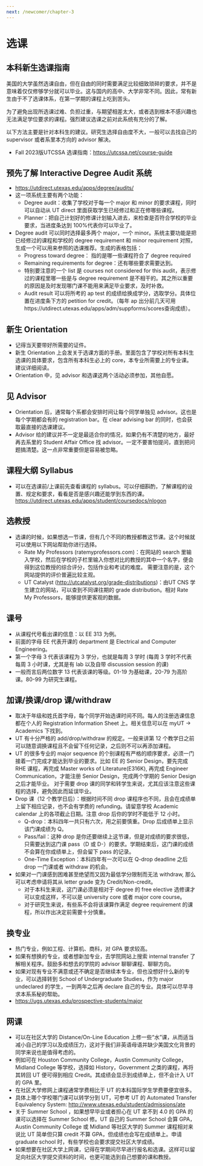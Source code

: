 ```yaml
---
next: /newcomer/chapter-3
---
```


# 选课

## 本科新生选课指南

美国的大学虽然选课自由，但在自由的同时需要满足比较细致琐碎的要求，并不是意味着仅仅修够学分就可以毕业。这与国内的高中、大学非常不同。因此，常有新生由于不了选课体系，在第一学期的课程上吃到苦头。

为了避免出现所选课过难、负担过重，与期望相差太大，或者选到根本不感兴趣也无法满足学位要求的课程。强烈建议选课之前对此系统有充分的了解。

以下方法主要是针对本科生的建议。研究生选择自由度不大，一般可以去找自己的 supervisor 或者系里本方向的 advisor 解决。

- Fall 2023版UTCSSA 选课指南：https://utcssa.net/course-guide

## 预先了解 Interactive Degree Audit 系统

- https://utdirect.utexas.edu/apps/degree/audits/
- 这一项系统主要有两个功能：
  - Degree audit：收集了学校对于每一个 major 和 minor 的要求课程，同时可以自动从 UT direct 里面获取学生已经修过和正在修哪些课程。
  - Planner：把自己计划好的修课计划输入进去，来检查是否符合学校的毕业要求，当进度条达到 100%代表你可以毕业了。
- Degree audit 可以同时选择最多两个 major，一个 minor。系统主要功能是把已经修过的课程和学校的 degree requirement 和 minor requirement 对照，生成一个可以用来参照的选课推荐。生成的表格包括：
  - Progress toward degree： 指的是哪一些课程符合了 degree required
  - Remaining requirements for degree：还有哪些要求需要达到。
  - 特别要注意的一个 list 是 courses not considered for this audit，表示修过的课程里哪一些是与 degree requirement 是不相干的。其之所以重要的原因是及时发现哪门课不能用来满足毕业要求，及时补救。
  - Audit result 可以将所考的 ap test 的成绩给换成学分，选取学分。具体位置在进度条下方的 petition for credit。（每年 ap 出分前几天可用https://utdirect.utexas.edu/apps/adm/suppforms/scores查询成绩）。

## 新生 Orientation

- 记得当天要带好所需要的证件。
- 新生 Orientation 上会发关于选课方面的手册。里面包含了学校对所有本科生选课的具体要求，包含所有本科生必上的 core，本专业所需要上的专业课。建议详细阅读。
- Orientation 中，见 advisor 和选课这两个活动必须参加，其他自愿。

## 见 Advisor

- Orientation 后，通常每个系都会安排时间让每个同学单独见 advisor。这也是每个学期都会有的 registration bar。在 clear advising bar 的同时，也会获取最直接的选课建议。
- Advisor 给的建议并不一定是最适合你的情况，如果仍有不清楚的地方，最好再去系里的 Student Affair Office 找 advisor。一定不要害怕提问，直到把问题搞清楚。这一点非常重要但是容易被忽略。

## 课程大纲 Syllabus

- 可以在选课前/上课前先查看课程的 syllabus。可以仔细斟酌，了解课程的设置、规定和要求，看看是否是感兴趣还能学到东西的课。
  https://utdirect.utexas.edu/apps/student/coursedocs/nlogon

## 选教授

- 选课的时候，如果想选一节课，但有几个不同的教授都教这节课。这个时候就可以使用以下网站帮助你进行选择。
  - Rate My Professors (ratemyprofessors.com)：在网站的 search 里输入学校，然后在学校的子栏里输入你想对比的教授的其中一个名字，便会得到这位教授的综合评分，包括作业和考试的难度。 需要注意的是，这个网站提供的评价普遍比较主观。
  - UT Catalyst (http://utcatalyst.org/grade-distributions)：由UT CNS 学生建立的网站，可以查到不同课往期的 grade distribution。相对 Rate My Professors，能够提供更客观的数据。

## 课号

- 从课程代号看出课的信息：以 EE 313 为例。
- 前面的字母 EE 代表开课的 department 是 Electrical and Computer Engineering。
- 第一个字母 3 代表该课程为 3 学分，也就是每周 3 学时 (每周 3 学时不代表每周 3 小时课，尤其是有 lab 以及自带 discussion session 的课)
- 一般而言后两位数字 13 代表该课的等级。01-19 为基础课，20-79 为高阶课。80-99 为研究生课程。

## 加课/换课/drop 课/withdraw

- 取决于年级和姓氏首字母，每个同学开始选课时间不同。每人的注册选课信息都在个人的 Registration Information Sheet 上。相关信息可以在 myUT → Academics 下找到。
- UT 有十分严格的 add/drop/withdraw 的规定。一般来讲第 12 个教学日之前可以随意调换课程且不会留下任何记录，之后则不可以再添加课程。
- UT 的很多专业的 major sequence 的个别课程有严格的顺序要求，必须一门接着一门完成才能达到毕业的要求。比如 EE 的 Senior Design，要先完成 RHE 课程，再完成 Master works of Literature(E316K), 再完成 Engineer Communication，才能注册 Senior Design，完成两个学期的 Senior Design 之后才能毕业。 对于需要 drop 课的同学和转学生来说，尤其应该注意这些课程的选择，避免因此而延误毕业。
- Drop 课（12 个教学日后）：根据时间不同 drop 课程序也不同，且会在成绩单上留下相应记录，也不会有学费的 refunding。请留意学校 Academic calendar 上的各项截止日期。注意 drop 后你的学时不能低于 12 小时。
  - Q-drop：本科四年一共只有六次，用之前要慎重。Drop 后成绩单上显示该门课成绩为 Q。
  - Pass/fail：这种 drop 是你还要继续上这节课，但是对成绩的要求很低，只需要达到这门课 pass（D 或 D-）的要求。学期结束后，这门课的成绩不会算在你成绩单上，但会留下 pass 的记录。
  - One-Time Exception：本科四年有一次可以在 Q-drop deadline 之后 drop 一门课或者 withdraw 的机会。
- 如果对一门课感到困难甚至绝望而又因为最低学分限制而无法 withdraw, 那么可以考虑申请将其从 letter grade 变为 Credit/Non-credit。
  - 对于本科生来说，这门课必须是相对于 degree 的 free elective 选修课才可以变成这样，不可以是 university core 或者 major core course。
  - 对于研究生来说，有些系不会将该课算作满足 degree requirement 的课程，所以作出决定前需要十分慎重。

## 换专业

- 热门专业，例如工程、计算机、商科，对 GPA 要求较高。
- 如果有想换的专业，或者想新加专业，去学院网站上搜索 internal transfer 了解相关程序。鼓励多和想去的学院的 advisor 聊聊课程、聊聊方向。
- 如果对现有专业不满意或还不确定是否继续本专业，但也没想好什么新的专业，可以选择转到 School of Undergraduate Studies，作为 major undeclared 的学生，一到两年之后再 declare 自己的专业。具体可以尽早寻求本系系秘的帮助。
- https://ugs.utexas.edu/prospective-students/major

## 网课

- 可以在社区大学的 Distance/On-Line Education 上修一些“水”课，从而适当减小自己的学习以及成绩压力，这对于我们非英语母语并缺少美国文化背景的同学来说也是值得考虑的。
- 例如可在 Houston Community College，Austin Community College，Midland College 等学校，选择如 History，Government 之类的课程，再将其转回 UT 便可得到相应 Credit。其成绩会显示到成绩单上，但不会计入 UT 的 GPA 里。
- 在社区大学修网上课程通常学费相比于 UT 的本科国际学生学费要便宜很多。
- 具体上哪个学校哪门课可以转学分到 UT，可参考 UT 的 Automated Transfer Equivalency System: http://www.utexas.edu/student/admissions/ate
- 关于 Summer School ，如果想早毕业或者担心在 UT 拿不到 4.0 的 GPA 的课可以选择在 Summer School 修。UT 自己的 Summer School 会算 GPA， Austin Community College 或 Midland 等社区大学的 Summer 课程相对来说比 UT 简单但只算 credit 不算 GPA，但成绩也会写在成绩单上。申请 graduate school 时，有些学校也会要求提交社区大学成绩。
- 如果想要在社区大学上网课，记得在学期间尽早进行报名和选课。这样可以留足向社区大学提交资料的时间，也更可能选到自己想要的课和教授。
